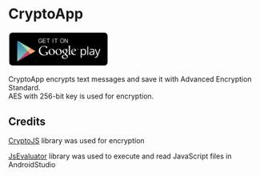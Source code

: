 <h1>CryptoApp</h1>

<a href="https://play.google.com/store/apps/details?id=com.brandon.aes"><img src = "./google.png" width="200" heigh= "200"></a>

<p>CryptoApp encrypts text messages and save it with Advanced Encryption Standard.<br>
AES with 256-bit key is used for encryption.<p>


<h2>Credits</h2>

[CryptoJS](https://code.google.com/p/crypto-js) library was used for encryption

[JsEvaluator](https://github.com/evgenyneu/js-evaluator-for-android) library was used to execute and read JavaScript files in AndroidStudio
